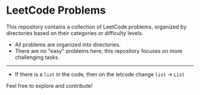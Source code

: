 # LeetCode Problems

This repository contains a collection of LeetCode problems, organized by directories based on their categories or difficulty levels. 

- All problems are organized into directories.
- There are no "easy" problems here; this repository focuses on more challenging tasks.
---
-  If there is a `list` in the code, then on the letcode change `list` -> `List`

Feel free to explore and contribute!
